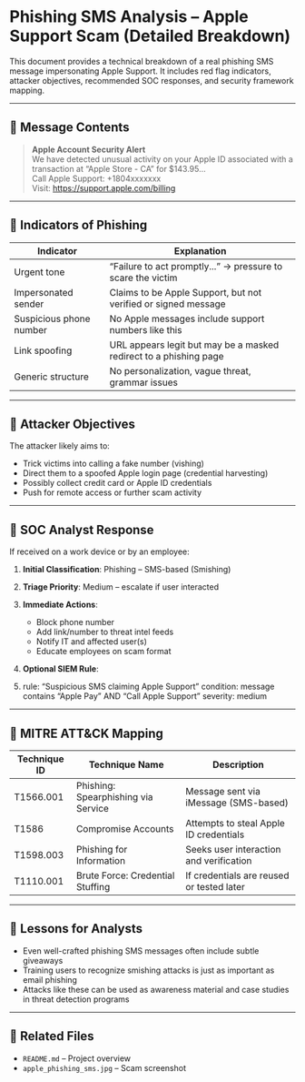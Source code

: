 # Phishing SMS Analysis – Apple Support Scam (Detailed Breakdown)

This document provides a technical breakdown of a real phishing SMS message impersonating Apple Support. It includes red flag indicators, attacker objectives, recommended SOC responses, and security framework mapping.

---

## 🧾 Message Contents

> **Apple Account Security Alert**  
> We have detected unusual activity on your Apple ID associated with a transaction at “Apple Store - CA” for $143.95...  
> Call Apple Support: +1804xxxxxxx  
> Visit: https://support.apple.com/billing

---

## 🚩 Indicators of Phishing

| Indicator                            | Explanation                                                                 |
|-------------------------------------|-----------------------------------------------------------------------------|
| Urgent tone                         | “Failure to act promptly...” → pressure to scare the victim                |
| Impersonated sender                 | Claims to be Apple Support, but not verified or signed message             |
| Suspicious phone number             | No Apple messages include support numbers like this                        |
| Link spoofing                       | URL appears legit but may be a masked redirect to a phishing page          |
| Generic structure                   | No personalization, vague threat, grammar issues                           |

---

## 🎯 Attacker Objectives

The attacker likely aims to:
- Trick victims into calling a fake number (vishing)
- Direct them to a spoofed Apple login page (credential harvesting)
- Possibly collect credit card or Apple ID credentials
- Push for remote access or further scam activity

---

## 🧠 SOC Analyst Response

If received on a work device or by an employee:

1. **Initial Classification**: Phishing – SMS-based (Smishing)
2. **Triage Priority**: Medium – escalate if user interacted
3. **Immediate Actions**:
   - Block phone number
   - Add link/number to threat intel feeds
   - Notify IT and affected user(s)
   - Educate employees on scam format

4. **Optional SIEM Rule**:
5. rule: “Suspicious SMS claiming Apple Support”
condition: message contains “Apple Pay” AND “Call Apple Support”
severity: medium

---

## 🧭 MITRE ATT&CK Mapping

| Technique ID | Technique Name                  | Description                              |
|--------------|----------------------------------|------------------------------------------|
| T1566.001    | Phishing: Spearphishing via Service | Message sent via iMessage (SMS-based)    |
| T1586        | Compromise Accounts             | Attempts to steal Apple ID credentials   |
| T1598.003    | Phishing for Information        | Seeks user interaction and verification  |
| T1110.001    | Brute Force: Credential Stuffing | If credentials are reused or tested later|

---

## 🧠 Lessons for Analysts

- Even well-crafted phishing SMS messages often include subtle giveaways
- Training users to recognize smishing attacks is just as important as email phishing
- Attacks like these can be used as awareness material and case studies in threat detection programs

---

## 📂 Related Files

- `README.md` – Project overview
- `apple_phishing_sms.jpg` – Scam screenshot
